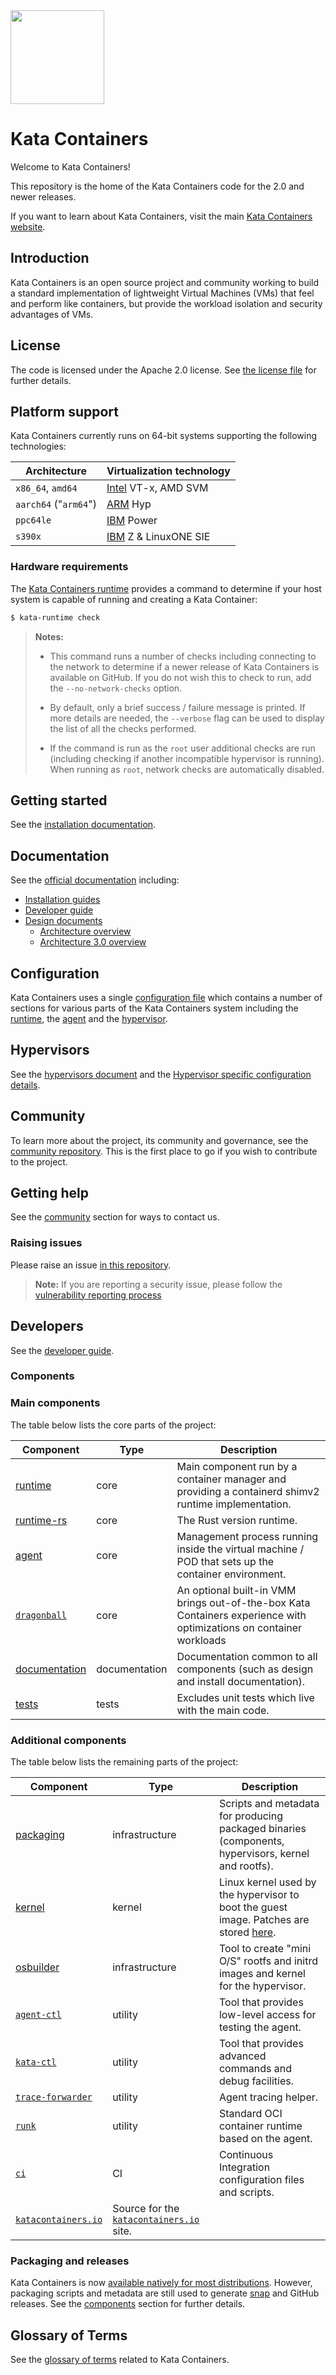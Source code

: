 <img src="https://www.openstack.org/assets/kata/kata-vertical-on-white.png" width="150">


# Kata Containers

Welcome to Kata Containers!

This repository is the home of the Kata Containers code for the 2.0 and newer
releases.

If you want to learn about Kata Containers, visit the main
[Kata Containers website](https://katacontainers.io).

## Introduction

Kata Containers is an open source project and community working to build a
standard implementation of lightweight Virtual Machines (VMs) that feel and
perform like containers, but provide the workload isolation and security
advantages of VMs.

## License

The code is licensed under the Apache 2.0 license.
See [the license file](LICENSE) for further details.

## Platform support

Kata Containers currently runs on 64-bit systems supporting the following
technologies:

| Architecture | Virtualization technology |
|-|-|
| `x86_64`, `amd64` | [Intel](https://www.intel.com) VT-x, AMD SVM |
| `aarch64` ("`arm64`")| [ARM](https://www.arm.com) Hyp |
| `ppc64le` | [IBM](https://www.ibm.com) Power |
| `s390x` | [IBM](https://www.ibm.com) Z & LinuxONE SIE |

### Hardware requirements

The [Kata Containers runtime](src/runtime) provides a command to
determine if your host system is capable of running and creating a
Kata Container:

```bash
$ kata-runtime check
```

> **Notes:**
>
> - This command runs a number of checks including connecting to the
>   network to determine if a newer release of Kata Containers is
>   available on GitHub. If you do not wish this to check to run, add
>   the `--no-network-checks` option.
>
> - By default, only a brief success / failure message is printed.
>   If more details are needed, the `--verbose` flag can be used to display the
>   list of all the checks performed.
>
> - If the command is run as the `root` user additional checks are
>   run (including checking if another incompatible hypervisor is running).
>   When running as `root`, network checks are automatically disabled.

## Getting started

See the [installation documentation](docs/install).

## Documentation

See the [official documentation](docs) including:

- [Installation guides](docs/install)
- [Developer guide](docs/Developer-Guide.md)
- [Design documents](docs/design)
  - [Architecture overview](docs/design/architecture)
  - [Architecture 3.0 overview](docs/design/architecture_3.0/)

## Configuration

Kata Containers uses a single
[configuration file](src/runtime/README.md#configuration)
which contains a number of sections for various parts of the Kata
Containers system including the [runtime](src/runtime), the
[agent](src/agent) and the [hypervisor](#hypervisors).

## Hypervisors

See the [hypervisors document](docs/hypervisors.md) and the
[Hypervisor specific configuration details](src/runtime/README.md#hypervisor-specific-configuration).

## Community

To learn more about the project, its community and governance, see the
[community repository](https://github.com/kata-containers/community). This is
the first place to go if you wish to contribute to the project.

## Getting help

See the [community](#community) section for ways to contact us.

### Raising issues

Please raise an issue
[in this repository](https://github.com/kata-containers/kata-containers/issues).

> **Note:**
> If you are reporting a security issue, please follow the [vulnerability reporting process](https://github.com/kata-containers/community#vulnerability-handling)

## Developers

See the [developer guide](docs/Developer-Guide.md).

### Components

### Main components

The table below lists the core parts of the project:

| Component | Type | Description |
|-|-|-|
| [runtime](src/runtime) | core | Main component run by a container manager and providing a containerd shimv2 runtime implementation. |
| [runtime-rs](src/runtime-rs) | core | The Rust version runtime. |
| [agent](src/agent) | core | Management process running inside the virtual machine / POD that sets up the container environment. |
| [`dragonball`](src/dragonball) | core | An optional built-in VMM brings out-of-the-box Kata Containers experience with optimizations on container workloads |
| [documentation](docs) | documentation | Documentation common to all components (such as design and install documentation). |
| [tests](https://github.com/kata-containers/tests) | tests | Excludes unit tests which live with the main code. |

### Additional components

The table below lists the remaining parts of the project:

| Component | Type | Description |
|-|-|-|
| [packaging](tools/packaging) | infrastructure | Scripts and metadata for producing packaged binaries<br/>(components, hypervisors, kernel and rootfs). |
| [kernel](https://www.kernel.org) | kernel | Linux kernel used by the hypervisor to boot the guest image. Patches are stored [here](tools/packaging/kernel). |
| [osbuilder](tools/osbuilder) | infrastructure | Tool to create "mini O/S" rootfs and initrd images and kernel for the hypervisor. |
| [`agent-ctl`](src/tools/agent-ctl) | utility | Tool that provides low-level access for testing the agent. |
| [`kata-ctl`](src/tools/kata-ctl) | utility | Tool that provides advanced commands and debug facilities. |
| [`trace-forwarder`](src/tools/trace-forwarder) | utility | Agent tracing helper. |
| [`runk`](src/tools/runk) | utility | Standard OCI container runtime based on the agent. |
| [`ci`](https://github.com/kata-containers/ci) | CI | Continuous Integration configuration files and scripts. |
| [`katacontainers.io`](https://github.com/kata-containers/www.katacontainers.io) | Source for the [`katacontainers.io`](https://www.katacontainers.io) site. |

### Packaging and releases

Kata Containers is now
[available natively for most distributions](docs/install/README.md#packaged-installation-methods).
However, packaging scripts and metadata are still used to generate [snap](snap/local) and GitHub releases. See
the [components](#components) section for further details.

## Glossary of Terms

See the [glossary of terms](https://github.com/kata-containers/kata-containers/wiki/Glossary) related to Kata Containers.
